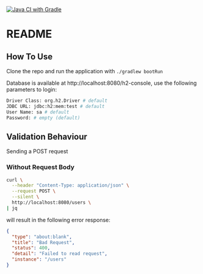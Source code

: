 [![Java CI with Gradle](https://github.com/chrberndt/spring-boot-validation/actions/workflows/gradle.yml/badge.svg)](https://github.com/chrberndt/spring-boot-validation/actions/workflows/gradle.yml)

# README

## How To Use

Clone the repo and run the application with `./gradlew bootRun`

Database is available at http://localhost:8080/h2-console, use the following parameters to login:

```bash
Driver Class: org.h2.Driver # default
JDBC URL: jdbc:h2:mem:test # default
User Name: sa # default
Password: # empty (default)
```

## Validation Behaviour

Sending a POST request

### Without Request Body

```bash
curl \
  --header "Content-Type: application/json" \
  --request POST \
  --silent \
  http://localhost:8080/users \
| jq
```

will result in the following error response:

```json
{
  "type": "about:blank",
  "title": "Bad Request",
  "status": 400,
  "detail": "Failed to read request",
  "instance": "/users"
}
```

